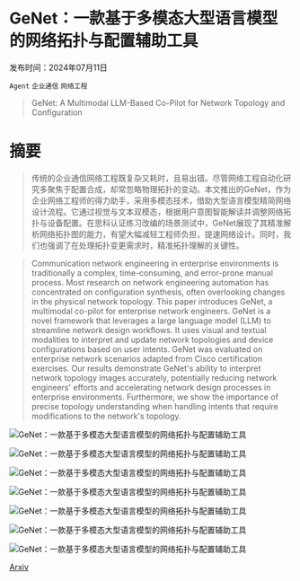 # GeNet：一款基于多模态大型语言模型的网络拓扑与配置辅助工具

发布时间：2024年07月11日

`Agent` `企业通信` `网络工程`

> GeNet: A Multimodal LLM-Based Co-Pilot for Network Topology and Configuration

# 摘要

> 传统的企业通信网络工程既复杂又耗时，且易出错。尽管网络工程自动化研究多聚焦于配置合成，却常忽略物理拓扑的变动。本文推出的GeNet，作为企业网络工程师的得力助手，采用多模态技术，借助大型语言模型精简网络设计流程。它通过视觉与文本双模态，根据用户意图智能解读并调整网络拓扑与设备配置。在思科认证练习改编的场景测试中，GeNet展现了其精准解析网络拓扑图的能力，有望大幅减轻工程师负担，提速网络设计。同时，我们也强调了在处理拓扑变更需求时，精准拓扑理解的关键性。

> Communication network engineering in enterprise environments is traditionally a complex, time-consuming, and error-prone manual process. Most research on network engineering automation has concentrated on configuration synthesis, often overlooking changes in the physical network topology. This paper introduces GeNet, a multimodal co-pilot for enterprise network engineers. GeNet is a novel framework that leverages a large language model (LLM) to streamline network design workflows. It uses visual and textual modalities to interpret and update network topologies and device configurations based on user intents. GeNet was evaluated on enterprise network scenarios adapted from Cisco certification exercises. Our results demonstrate GeNet's ability to interpret network topology images accurately, potentially reducing network engineers' efforts and accelerating network design processes in enterprise environments. Furthermore, we show the importance of precise topology understanding when handling intents that require modifications to the network's topology.

![GeNet：一款基于多模态大型语言模型的网络拓扑与配置辅助工具](../../../paper_images/2407.08249/genet_architechture.jpg)

![GeNet：一款基于多模态大型语言模型的网络拓扑与配置辅助工具](../../../paper_images/2407.08249/topology_Understanding_vs_type.jpg)

![GeNet：一款基于多模态大型语言模型的网络拓扑与配置辅助工具](../../../paper_images/2407.08249/topology_understanding_vs_temp_2.jpg)

![GeNet：一款基于多模态大型语言模型的网络拓扑与配置辅助工具](../../../paper_images/2407.08249/score_vs_type.jpg)

![GeNet：一款基于多模态大型语言模型的网络拓扑与配置辅助工具](../../../paper_images/2407.08249/score_vs_temp_2.jpg)

![GeNet：一款基于多模态大型语言模型的网络拓扑与配置辅助工具](../../../paper_images/2407.08249/scenarios_vs_scores.jpg)

![GeNet：一款基于多模态大型语言模型的网络拓扑与配置辅助工具](../../../paper_images/2407.08249/tius_vs_s3-z_split_by_scenario_type.png)

[Arxiv](https://arxiv.org/abs/2407.08249)